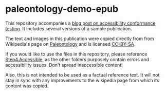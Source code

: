 # paleontology-demo-epub

This repository accompanies a [blog post on accessibility conformance testing](https://www.booknetcanada.ca/blog/2019/3/15/act-in-3-acts-an-overview-of-epub-accessibility-conformance-testing). It includes several versions of a sample publication.

The text and images in this publication were copied directly from from Wikipedia's page on [Paleontology](https://en.wikipedia.org/wiki/Paleontology) and is licensed [CC-BY-SA](https://en.wikipedia.org/wiki/Wikipedia:Text_of_Creative_Commons_Attribution-ShareAlike_3.0_Unported_License).

If you would like to use the files in this repository, please reference [Step4.Accessible](https://github.com/marisademeglio/paleontology-demo-epub/tree/master/Step4.Accessible), as the other folders purposely contain errors and accessibility issues. Don't spread inaccessible content!

Also, this is not intended to be used as a factual reference text. It will not stay in sync with any improvements to the wikipedia page from which its content was copied.
